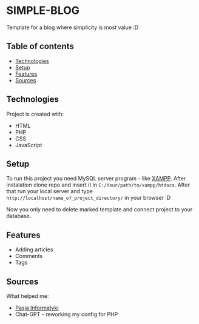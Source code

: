 # SIMPLE-BLOG
Template for a blog where simplicity is most value :D 

## Table of contents
* [Technologies](#technologies)
* [Setup](#setup)
* [Features](#features)
* [Sources](#sources)
	
## Technologies
Project is created with:
* HTML
* PHP
* CSS
* JavaScript
	
## Setup
To run this project you need MySQL server program - like [XAMPP](https://www.apachefriends.org/).
After instalation clone repo and insert it in `C:/Your/path/to/xampp/htdocs`. After that run your local server and type `http://localhost/name_of_project_directory/` in your browser :D

Now you only need to delete marked template and connect project to your database.

## Features
* Adding articles
* Comments
* Tags

## Sources
What helped me:
* [Pasja Informatyki](https://forum.pasja-informatyki.pl/)
* Chat-GPT - reworking my config for PHP